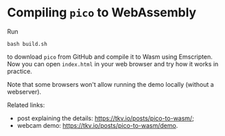 # Compiling `pico` to WebAssembly

Run

	bash build.sh

to download `pico` from GitHub and compile it to Wasm using Emscripten.
Now you can open `index.html` in your web browser and try how it works in practice.

Note that some browsers won't allow running the demo locally (without a webserver).

Related links:

* post explaining the details: <https://tkv.io/posts/pico-to-wasm/>;
* webcam demo: <https://tkv.io/posts/pico-to-wasm/demo>.

